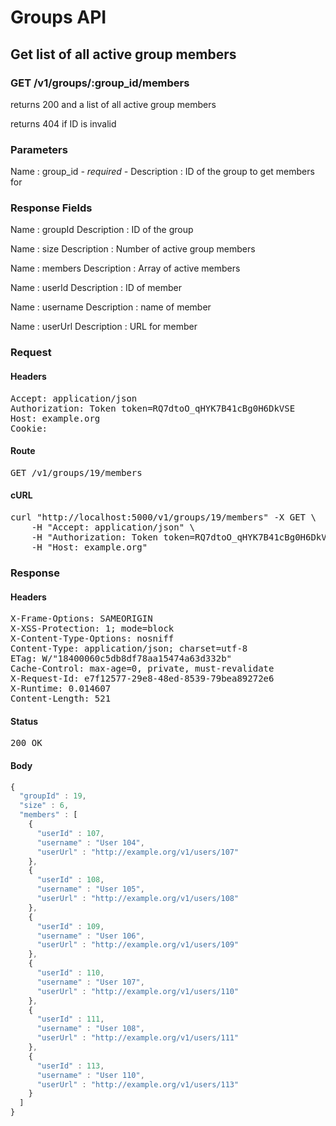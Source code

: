 # Groups API

## Get list of all active group members

### GET /v1/groups/:group_id/members

returns 200 and a list of all active group members

returns 404 if ID is invalid

### Parameters

Name : group_id *- required -*
Description : ID of the group to get members for


### Response Fields

Name : groupId
Description : ID of the group

Name : size
Description : Number of active group members

Name : members
Description : Array of active members

Name : userId
Description : ID of member

Name : username
Description : name of member

Name : userUrl
Description : URL for member

### Request

#### Headers

<pre>Accept: application/json
Authorization: Token token=RQ7dtoO_qHYK7B41cBg0H6DkVSE
Host: example.org
Cookie: </pre>

#### Route

<pre>GET /v1/groups/19/members</pre>

#### cURL

<pre class="request">curl &quot;http://localhost:5000/v1/groups/19/members&quot; -X GET \
	-H &quot;Accept: application/json&quot; \
	-H &quot;Authorization: Token token=RQ7dtoO_qHYK7B41cBg0H6DkVSE&quot; \
	-H &quot;Host: example.org&quot;</pre>

### Response

#### Headers

<pre>X-Frame-Options: SAMEORIGIN
X-XSS-Protection: 1; mode=block
X-Content-Type-Options: nosniff
Content-Type: application/json; charset=utf-8
ETag: W/&quot;18400060c5db8df78aa15474a63d332b&quot;
Cache-Control: max-age=0, private, must-revalidate
X-Request-Id: e7f12577-29e8-48ed-8539-79bea89272e6
X-Runtime: 0.014607
Content-Length: 521</pre>

#### Status

<pre>200 OK</pre>

#### Body

```javascript
{
  "groupId" : 19,
  "size" : 6,
  "members" : [
    {
      "userId" : 107,
      "username" : "User 104",
      "userUrl" : "http://example.org/v1/users/107"
    },
    {
      "userId" : 108,
      "username" : "User 105",
      "userUrl" : "http://example.org/v1/users/108"
    },
    {
      "userId" : 109,
      "username" : "User 106",
      "userUrl" : "http://example.org/v1/users/109"
    },
    {
      "userId" : 110,
      "username" : "User 107",
      "userUrl" : "http://example.org/v1/users/110"
    },
    {
      "userId" : 111,
      "username" : "User 108",
      "userUrl" : "http://example.org/v1/users/111"
    },
    {
      "userId" : 113,
      "username" : "User 110",
      "userUrl" : "http://example.org/v1/users/113"
    }
  ]
}
```
